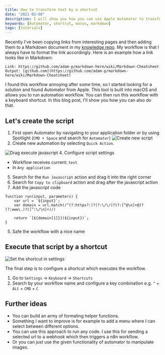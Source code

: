 ```yaml
---
title: How to transform text by a shortcut
date: "2021-03-08"
description: I will show you how you can use Apple Automator to transform text.
keywords: [Automator, shortcut, macos, markdown]
tags: [tutorials]
---
```


Recently I've been copying links from interesting pages and then adding them to a Markdown document in my [knowledge repo](https://github.com/m91michel/knowledge). My workflow is that I always have to format the link accordingly. Here is an example how a link looks like in Markdown:

```
Link: https://github.com/adam-p/markdown-here/wiki/Markdown-Cheatsheet
Output: [github.com](https://github.com/adam-p/markdown-here/wiki/Markdown-Cheatsheet)
```

I found this workflow annoying after some time, so I started looking for a solution and found Automator from Apple. This tool is built into macOS and allows you to run automation workflow. You can then run this workflow with a keyboard shortcut. In this blog post, I'll show you how you can also do that.

## Let's create the script

1. First open Automator by navigating to your application folder or by using Spotlight (`CMD + Space` and search for `Automator`)
   ![Create new script](./assets/2021-03-08/create-automation.png)
2. Create new automation by selecting `Quick Action`.

![Drag execute javascript](./assets/2021-03-08/configure-the-script.png) 4. Configure script settings

- Workflow receives current: `text`
- In `Any application`

5. Search for the `Run Javascript` action and drag it into the right corner
6. Search for `Copy to clipboard` action and drag after the javascript action
7. Add the javascript code

```
function run(input, parameters) {
	var url = `${input}`;
	var domain = url.match(/^(?:https?:)?(?:\/\/)?(?:[^@\n]+@)?(?:www\.)?([^:\/\n]+)/)

	return `[${domain[1]}](${input})`;
}
```

5. Safe the workflow with a nice name

## Execute that script by a shortcut

![Set the shortcut in settings](./assets/2021-03-08/set-shortcut-in-settings.png)

The final step is to configure a shortcut which executes the workflow.

1. Go to `Settings` -> `Keyboard` -> `Shortcuts`
2. Search by your workflow name and configure a key combination e.g. `^` + `ALt` + `CMD` + `C`

## Further ideas

- You can build an army of formating helper functions.
- Something I want to improve is for example to add a menu where I can select between different options.
- You can use this approach to run any code. I use this for sending a selected url to a webhook which then triggers a n8n workflow.
- Or you can just use the given functionality of automator to manipulate images.
